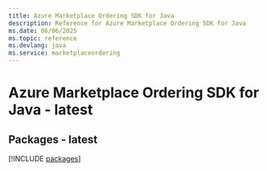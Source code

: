 ```yaml
---
title: Azure Marketplace Ordering SDK for Java
description: Reference for Azure Marketplace Ordering SDK for Java
ms.date: 06/06/2025
ms.topic: reference
ms.devlang: java
ms.service: marketplaceordering
---
```

# Azure Marketplace Ordering SDK for Java - latest
## Packages - latest
[!INCLUDE [packages](marketplace-ordering-index.md)]